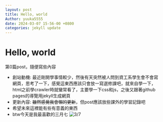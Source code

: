 ```yaml
---
layout: post
title: Hello, world
Author: yuuka5555
date: 2024-03-07 15-56-00 +0800
categories: jekyll update
---
```


# Hello, world
第0篇post，隨便寫些內容
- 創站動機: 最近剛開學事情較少，然後有天突然被人問到資工系學生會不會寫網頁，思考了一下，感覺這東西應該只會放一寫選修課吧，就來自學一下，html之前學crawler時就蠻常看了，主要學一下css和js，之後又跟著github pages的導覽用jekyll生成網頁
- 更新內容: ~~雖然感覺我會懶的更新~~，但post應該放些課外的學習記錄吧
- 希望未來這裡能有些有意義的東西
- btw今天是我最喜歡的三月七
![3/7](../assets/images/march_seventh.jpg)
